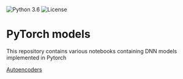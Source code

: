 ![Python 3.6](https://img.shields.io/badge/Python-3.6-blue.svg)
![License](https://img.shields.io/badge/Code%20License-MIT-blue.svg)

# PyTorch models
This repository contains various notebooks containing DNN models implemented in Pytorch

[Autoencoders](https://github.com/deepSattva/PyTorch_models/tree/master/autoencoders)

